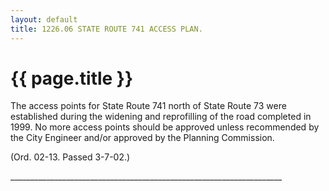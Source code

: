 ```yaml
---
layout: default 
title: 1226.06 STATE ROUTE 741 ACCESS PLAN.
---
```


{{ page.title }}
================

The access points for State Route 741 north of State Route 73 were
established during the widening and reprofilling of the road completed
in 1999. No more access points should be approved unless recommended by
the City Engineer and/or approved by the Planning Commission.

(Ord. 02-13. Passed 3-7-02.)

\_\_\_\_\_\_\_\_\_\_\_\_\_\_\_\_\_\_\_\_\_\_\_\_\_\_\_\_\_\_\_\_\_\_\_\_\_\_\_\_\_\_\_\_\_\_\_\_\_\_\_\_\_\_\_\_\_\_\_\_\_\_\_\_\_\_\_\_
